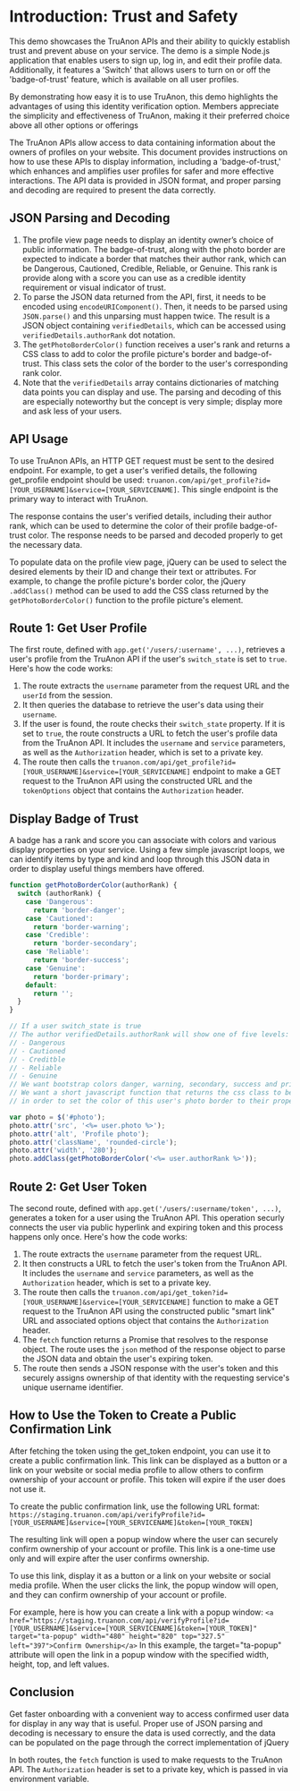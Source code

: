 # Introduction: Trust and Safety

This demo showcases the TruAnon APIs and their ability to quickly establish trust and prevent abuse on your service. The demo is a simple Node.js application that enables users to sign up, log in, and edit their profile data. Additionally, it features a 'Switch' that allows users to turn on or off the 'badge-of-trust' feature, which is available on all user profiles.

By demonstrating how easy it is to use TruAnon, this demo highlights the advantages of using this identity verification option. Members appreciate the simplicity and effectiveness of TruAnon, making it their preferred choice above all other options or offerings

The TruAnon APIs allow access to data containing information about the owners of profiles on your website. This document provides instructions on how to use these APIs to display information, including a 'badge-of-trust,' which enhances and amplifies user profiles for safer and more effective interactions. The API data is provided in JSON format, and proper parsing and decoding are required to present the data correctly.

## JSON Parsing and Decoding

1. The profile view page needs to display an identity owner’s choice of public information. The badge-of-trust, along with the photo border are expected to indicate a border that matches their author rank, which can be Dangerous, Cautioned, Credible, Reliable, or Genuine. This rank is provide along with a score you can use as a credible identity requirement or visual indicator of trust.
2. To parse the JSON data returned from the API, first, it needs to be encoded using `encodeURIComponent()`. Then, it needs to be parsed using `JSON.parse()` and this unparsing must happen twice. The result is a JSON object containing `verifiedDetails`, which can be accessed using `verifiedDetails.authorRank` dot notation.
3. The `getPhotoBorderColor()` function receives a user's rank and returns a CSS class to add to color the profile picture's border and badge-of-trust. This class sets the color of the border to the user's corresponding rank color.
4. Note that the  `verifiedDetails` array contains dictionaries of matching data points you can display and use. The parsing and decoding of this are especially noteworthy but the concept is very simple; display more and ask less of your users.


## API Usage

To use TruAnon APIs, an HTTP GET request must be sent to the desired endpoint. For example, to get a user's verified details, the following get_profile endpoint should be used: `truanon.com/api/get_profile?id=[YOUR_USERNAME]&service=[YOUR_SERVICENAME]`. This single endpoint is the primary way to interact with TruAnon.

The response contains the user's verified details, including their author rank, which can be used to determine the color of their profile badge-of-trust color. The response needs to be parsed and decoded properly to get the necessary data.

To populate data on the profile view page, jQuery can be used to select the desired elements by their ID and change their text or attributes. For example, to change the profile picture's border color, the jQuery `.addClass()` method can be used to add the CSS class returned by the `getPhotoBorderColor()` function to the profile picture's element.

## Route 1: Get User Profile

The first route, defined with `app.get('/users/:username', ...)`, retrieves a user's profile from the TruAnon API if the user's `switch_state` is set to `true`. Here's how the code works:

1. The route extracts the `username` parameter from the request URL and the `userId` from the session.
2. It then queries the database to retrieve the user's data using their `username`.
3. If the user is found, the route checks their `switch_state` property. If it is set to `true`, the route constructs a URL to fetch the user's profile data from the TruAnon API. It includes the `username` and `service` parameters, as well as the `Authorization` header, which is set to a private key.
4. The route then calls the `truanon.com/api/get_profile?id=[YOUR_USERNAME]&service=[YOUR_SERVICENAME]` endpoint to make a GET request to the TruAnon API using the constructed URL and the `tokenOptions` object that contains the `Authorization` header.

## Display Badge of Trust

A badge has a rank and score you can associate with colors and various display properties on your service.
Using a few simple javascript loops, we can identify items by type and kind and loop through this JSON data in order to display useful things members have offered.

```js
function getPhotoBorderColor(authorRank) {
  switch (authorRank) {
    case 'Dangerous':
      return 'border-danger';
    case 'Cautioned':
      return 'border-warning';
    case 'Credible':
      return 'border-secondary';
    case 'Reliable':
      return 'border-success';
    case 'Genuine':
      return 'border-primary';
    default:
      return '';
  }
}

// If a user switch_state is true
// The author verifiedDetails.authorRank will show one of five levels:
// - Dangerous
// - Cautioned
// - Creditble
// - Reliable
// - Genuine
// We want bootstrap colors danger, warning, secondary, success and primary to relate to each state.
// We want a short javascript function that returns the css class to be added to rounded-circle
// in order to set the color of this user's photo border to their proper color.

var photo = $('#photo');
photo.attr('src', '<%= user.photo %>');
photo.attr('alt', 'Profile photo');
photo.attr('className', 'rounded-circle');
photo.attr('width', '280');
photo.addClass(getPhotoBorderColor('<%= user.authorRank %>'));
```

## Route 2: Get User Token

The second route, defined with `app.get('/users/:username/token', ...)`, generates a token for a user using the TruAnon API. This operation securly connects the user via public hyperlink and expiring token and this process happens only once. Here's how the code works:

1. The route extracts the `username` parameter from the request URL.
2. It then constructs a URL to fetch the user's token from the TruAnon API. It includes the `username` and `service` parameters, as well as the `Authorization` header, which is set to a private key.
3. The route then calls the `truanon.com/api/get_token?id=[YOUR_USERNAME]&service=[YOUR_SERVICENAME]` function to make a GET request to the TruAnon API using the constructed public "smart link" URL and associated options object that contains the `Authorization` header.
4. The `fetch` function returns a Promise that resolves to the response object. The route uses the `json` method of the response object to parse the JSON data and obtain the user's expiring token.
5. The route then sends a JSON response with the user's token and this securely assigns ownership of that identity with the requesting service's unique username identifier.

## How to Use the Token to Create a Public Confirmation Link

After fetching the token using the get_token endpoint, you can use it to create a public confirmation link. This link can be displayed as a button or a link on your website or social media profile to allow others to confirm ownership of your account or profile. This token will expire if the user does not use it.

To create the public confirmation link, use the following URL format: `https://staging.truanon.com/api/verifyProfile?id=[YOUR_USERNAME]&service=[YOUR_SERVICENAME]&token=[YOUR_TOKEN]`

The resulting link will open a popup window where the user can securely confirm ownership of your account or profile. This link is a one-time use only and will expire after the user confirms ownership.

To use this link, display it as a button or a link on your website or social media profile. When the user clicks the link, the popup window will open, and they can confirm ownership of your account or profile.

For example, here is how you can create a link with a popup window: `<a href="https://staging.truanon.com/api/verifyProfile?id=[YOUR_USERNAME]&service=[YOUR_SERVICENAME]&token=[YOUR_TOKEN]" target="ta-popup" width="480" height="820" top="327.5" left="397">Confirm Ownership</a>` In this example, the target="ta-popup" attribute will open the link in a popup window with the specified width, height, top, and left values.

## Conclusion

Get faster onboarding with a convenient way to access confirmed user data for display in any way that is useful. Proper use of JSON parsing and decoding is necessary to ensure the data is used correctly, and the data can be populated on the page through the correct implementation of jQuery

In both routes, the `fetch` function is used to make requests to the TruAnon API. The `Authorization` header is set to a private key, which is passed in via environment variable.
